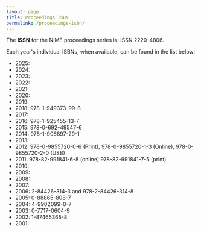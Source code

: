 ```yaml
---
layout: page
title: Proceedings ISBN
permalink: /proceedings-isbn/
---
```


The **ISSN** for the NIME proceedings series is: ISSN 2220-4806.

Each year's individual ISBNs, when available, can be found in the list below:

* 2025: 
* 2024: 
* 2023: 
* 2022: 
* 2021: 
* 2020: 
* 2019: 
* 2018: 978-1-949373-99-8
* 2017:
* 2016: 978-1-925455-13-7
* 2015: 978-0-692-49547-6
* 2014: 978-1-906897-29-1
* 2013:
* 2012: 978-0-9855720-0-6 (Print), 978-0-9855720-1-3 (Online), 978-0-9855720-2-0 (USB)
* 2011: 978-82-991841-6-8 (online) 978-82-991841-7-5 (print)
* 2010:
* 2009:
* 2008:
* 2007:
* 2006: 2-84426-314-3 and 978-2-84426-314-8
* 2005: 0-88865-808-7
* 2004: 4-9902099-0-7
* 2003: 0-7717-0604-9
* 2002: 1-87465365-8 
* 2001:
